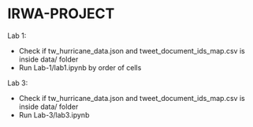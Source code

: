 # IRWA-PROJECT

Lab 1:
- Check if tw_hurricane_data.json and tweet_document_ids_map.csv is inside data/ folder
- Run Lab-1/lab1.ipynb by order of cells

Lab 3:
  - Check if tw_hurricane_data.json and tweet_document_ids_map.csv is inside data/ folder
  - Run Lab-3/lab3.ipynb
